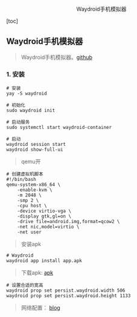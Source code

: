 <center>Waydroid手机模拟器</center>



[toc]









## Waydroid手机模拟器

> Waydroid手机模拟器。[github](https://github.com/waydroid/waydroid)









### 1. 安装

```shell
# 安装
yay -S waydroid

# 初始化
sudo waydroid init

# 启动服务
sudo systemctl start waydroid-container

# 启动
waydroid session start
waydroid show-full-ui
```

> qemu开

```shell
# 创建虚拟机脚本
#!/bin/bash
qemu-system-x86_64 \
    -enable-kvm \
    -m 2048 \
    -smp 2 \
    -cpu host \
    -device virtio-vga \
    -display gtk,gl=on \
    -drive file=android.img,format=qcow2 \
    -net nic,model=virtio \
    -net user
```

> 安装apk

```shell
# Waydroid
waydroid app install app.apk
```

> 下载apk: [apk](https://apps.evozi.com/apk-downloader)

```shell
# 设置合适的宽高
waydroid prop set persist.waydroid.width 506
waydroid prop set persist.waydroid.height 1133
```

> 网络配置： [blog](https://bbs.deepin.org/post/263051)



